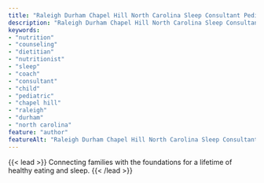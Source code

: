 ```yaml
---
title: "Raleigh Durham Chapel Hill North Carolina Sleep Consultant Pediatric Dietitian Nutritionist"
description: "Raleigh Durham Chapel Hill North Carolina Sleep Consultant Pediatric Dietitian Nutritionist"
keywords:
- "nutrition"
- "counseling"
- "dietitian"
- "nutritionist"
- "sleep"
- "coach"
- "consultant"
- "child"
- "pediatric"
- "chapel hill"
- "raleigh"
- "durham"
- "north carolina"
feature: "author"
featureAlt: "Raleigh Durham Chapel Hill North Carolina Sleep Consultant Pediatric Dietitian Nutritionist"
---
```

{{< lead >}}
Connecting families with the foundations for a lifetime of healthy eating and sleep.
{{< /lead >}}